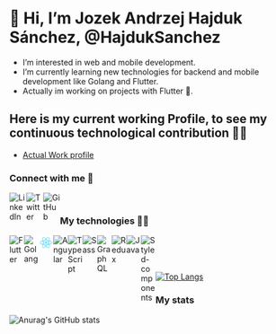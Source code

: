 # 👋 Hi, I’m Jozek Andrzej Hajduk Sánchez, @HajdukSanchez

- I’m interested in web and mobile development.
- I’m currently learning new technologies for backend and mobile development like Golang and Flutter.
- Actually im working on projects with Flutter 🤙.

## Here is my current working Profile, to see my continuous technological contribution 🧑‍💻
- [Actual Work profile](https://github.com/jahajduk-lealco)

### Connect with me 🔗

[<img align="left" alt="LinkedIn" width="30px" src="https://icons-for-free.com/iconfiles/png/512/linkedin+logo+logo+website+icon-1320190502911715717.png" />](https://www.linkedin.com/in/jozek-hajduk/)
[<img align="left" alt="Twitter" width="30px" src="http://assets.stickpng.com/images/580b57fcd9996e24bc43c53e.png" />](https://twitter.com/HajdukJozek)
[<img align="left" alt="GitHub" width="30px" src="https://github.githubassets.com/images/modules/logos_page/Octocat.png" />](https://github.com/HajdukSanchez)

<br>

### My technologies 👨‍💻
<img align="left" alt="Flutter" width="26px" src="https://cdn.iconscout.com/icon/free/png-256/flutter-2038877-1720090.png" />
<img align="left" alt="Golang" width="26px" src="https://cdn.icon-icons.com/icons2/2699/PNG/512/golang_official_logo_icon_169092.png" />
<img align="left" alt="React" width="26px" src="https://raw.githubusercontent.com/github/explore/80688e429a7d4ef2fca1e82350fe8e3517d3494d/topics/react/react.png" />
<img align="left" alt="Angular" width="26px" src="https://cdn.icon-icons.com/icons2/2107/PNG/512/file_type_angular_icon_130754.png" />
<img align="left" alt="TypeScript" width="26px" src="https://cdn.iconscout.com/icon/free/png-128/typescript-3521774-2945272.png" />
<img align="left" alt="Sass" width="26px" src="https://upload.wikimedia.org/wikipedia/commons/thumb/9/96/Sass_Logo_Color.svg/2560px-Sass_Logo_Color.svg.png" />
<img align="left" alt="Graph QL" width="26px" src="https://upload.wikimedia.org/wikipedia/commons/thumb/1/17/GraphQL_Logo.svg/2048px-GraphQL_Logo.svg.png" />
<img align="left" alt="Redux" width="26px" src="https://bendyworks.com/assets/images/blog/2020-05-04-ionic-react-and-redux-74ed1080.png" />
<img align="left" alt="Java" width="26px" src="https://cdn-icons-png.flaticon.com/512/226/226777.png" />
<img align="left" alt="Styled-components" width="26px" src="https://www.styled-components.com/atom.png" />

<br>
<br>
<br>

[![Top Langs](https://github-readme-stats.vercel.app/api/top-langs/?username=HajdukSanchez&layout=compact)](https://github.com/HajdukSanchez)

### My stats
![Anurag's GitHub stats](https://github-readme-stats.vercel.app/api?username=HajdukSanchez&show_icons=true&theme=radical)
